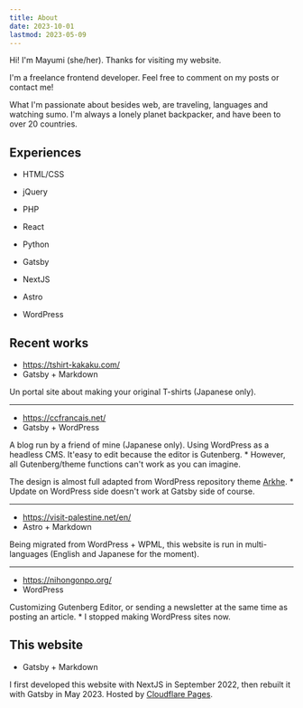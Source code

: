 ```yaml
---
title: About
date: 2023-10-01
lastmod: 2023-05-09
---
```


Hi! I'm Mayumi (she/her). Thanks for visiting my website.

I'm a freelance frontend developer. Feel free to comment on my posts or contact me!

What I'm passionate about besides web, are traveling, languages and watching sumo. I'm always a lonely planet backpacker, and have been to over 20 countries.

## Experiences

- HTML/CSS
- jQuery
- PHP
- React
- Python

- Gatsby
- NextJS
- Astro
- WordPress

## Recent works

- https://tshirt-kakaku.com/
- Gatsby + Markdown

Un portal site about making your original T-shirts (Japanese only).

---

- https://ccfrancais.net/
- Gatsby + WordPress

A blog run by a friend of mine (Japanese only). Using WordPress as a headless CMS. It'easy to edit because the editor is Gutenberg. \* However, all Gutenberg/theme functions can't work as you can imagine.

The design is almost full adapted from WordPress repository theme [Arkhe](https://arkhe-theme.com/). \* Update on WordPress side doesn't work at Gatsby side of course.

---

- https://visit-palestine.net/en/
- Astro + Markdown

Being migrated from WordPress + WPML, this website is run in multi-languages (English and Japanese for the moment).

---

- https://nihongonpo.org/
- WordPress

Customizing Gutenberg Editor, or sending a newsletter at the same time as posting an article. \* I stopped making WordPress sites now.

## This website

- Gatsby + Markdown

I first developed this website with NextJS in September 2022, then rebuilt it with Gatsby in May 2023. Hosted by [Cloudflare Pages](https://www.cloudflare.com/products/pages/).
